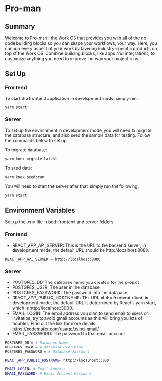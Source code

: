 # Pro-man

## Summary

Welcome to Pro-man : the Work OS that provides you with all of the no-code building blocks so you can shape your workflows, your way. Here, you can run every aspect of your work by layering industry-specific products on top of the Work OS. Combine building blocks, like apps and integrations, to customize anything you need to improve the way your project runs.

## Set Up

### Frontend

To start the frontend application in development mode, simply run:

```bash
yarn start
```

### Server

To set up the environment in development mode, you will need to migrate the database structure, and also seed the sample data for testing. Follow the commands below to set up.

To migrate database:
```bash
yarn knex migrate:latest
```

To seed data:
```bash
yarn knex seed:run
```

You will need to start the server after that, simply run the following:
```bash
yarn start
```

## Environment Variables
Set up the .env file in both frontend and server folders.
### Frontend
- REACT_APP_API_SERVER: This is the URL to the backend server, in development mode, the default URL should be http://localhost:8080.
```bash
REACT_APP_API_SERVER = http://localhost:8080
```

### Server
- POSTGRES_DB: The database name you created for the project
- POSTGRES_USER: The user in the database
- POSTGRES_PASSWORD: The password into the database
- REACT_APP_PUBLIC_HOSTNAME: The URL of the frontend client, in development mode, the default URL is determined by React's yarn start, which is http://localhost:3000.
- EMAIL_LOGIN: The email address you plan to send email to users on invitation, try to avoid gmail accounts as this will bring you lots of troubles. Find out the link for more details. <https://nodemailer.com/usage/using-gmail/>
- EMAIL_PASSWORD: The password to that email account

```bash
POSTGRES_DB = # Database Name
POSTGRES_USER = # Database User Name
POSTGRES_PASSWORD = # Database Password

REACT_APP_PUBLIC_HOSTNAME= http://localhost:3000

EMAIL_LOGIN= # Email Address
EMAIL_PASSWORD= # Email Account Password
```